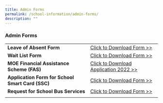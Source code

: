 ```yaml
---
title: Admin Forms
permalink: /school-information/admin-forms/
description: ""
---
```

### Admin Forms


|  |  |
| -------- | -------- |
| **Leave of Absent Form**     | [Click to Download Form &gt;&gt;](https://go.gov.sg/leave-of-absence-application-form)     |
| **Wait List Form**     | [Click to Download Form &gt;&gt;](https://go.gov.sg/bcps-wait-list-form)     |
| **MOE Financial Assistance Scheme (FAS)**     | [Click to Download Application 2022 &gt;&gt;](/files/MOE%20FAS%20Application%20Form%202022.pdf)     |
| **Application Form for School Smart Card (SSC)**     | [Click to Download Form &gt;&gt;](/files/Appendix%20D_appln%20for%20SSC_MOE%20SCH_Nov%2015.pdf)     |
| **Request for School Bus Services**     | [Click to Download Form &gt;&gt;](https://drive.google.com/file/d/1Q5T0RFVomKYf1HqAfevGCjK4OiHRy3lj/view?usp=share_link)     |
|      |      |